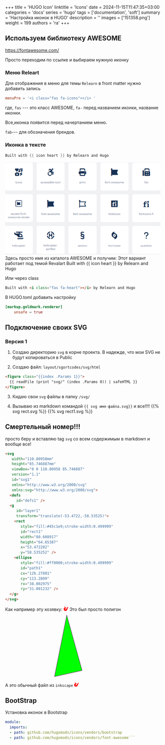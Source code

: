 +++
title = 'HUGO Icon'
linktitle = 'Icons'
date = 2024-11-15T11:47:35+03:00
categories = 'docs'
series = 'hugo'
tags = ['documentation', 'soft']
summary = 'Настройка иконок в HUGO'
description = ''
images = ['151358.png']
weight = 199
authors = 'ra'
+++
## Используем библиотеку AWESOME

https://fontawesome.com/

Просто переходим по ссылке и выбираем нужную иконку

### Меню Releart
Для отображения в меню для темы `Relearn` в front matter нужно добавить запись

```toml
menuPre = '<i class="fas fa-icons"></i> '
```
где, `fas` --- это класс AWESOME, `fa-` перед названием иконки, название иконки.

Все,иконка появится перед начертанием меню.

`fab`--- для обозначения брендов.

### Иконка в тексте
```go
Built with {{ icon heart }} by Relearn and Hugo
```
![AWESOME](151358.png ) 
Здесь просто имя из каталога AWESOME и получим: 
Этот вариант работает под темой Revalart
Built with {{ icon heart }} by Relearn and Hugo

Или через class

```html
Built with <i class="fas fa-heart"></i> by Relearn and Hugo
```

В HUGO.toml добавить настройку
```toml
[markup.goldmark.renderer]
    unsafe = true
```

## Подключение своих SVG

### Версия 1

1. Создаю директорию `svg` в корне проекта. В надежде, что мои SVG не будут копироваться в Public

2. Создаю файл: `layout/sgortcodes/svg/html`
```html
<figure class="{{index .Params 1}}">
  {{ readFile (print "svg/" (index .Params 0)) | safeHTML }}
</figure>
```
3. Кидаю свои `svg` файлы в папку `/svg/`

4. Вызываю из markdown командой `{{ svg имя-файла.svg}}` и все!!!!
{{% svg rect.svg %}}
{{% svg rect1.svg %}}

## Смертельный номер!!!
просто беру и вставляю tag `svg` со всем содержимым в markdown
и вообще все!
```html
<svg
   width="110.80958mm"
   height="85.746887mm"
   viewBox="0 0 110.80958 85.746887"
   version="1.1"
   id="svg1"
   xmlns="http://www.w3.org/2000/svg"
   xmlns:svg="http://www.w3.org/2000/svg">
  <defs
     id="defs1" />
  <g
     id="layer1"
     transform="translate(-53.4722,-58.53525)">
    <rect
       style="fill:#45c1e9;stroke-width:0.499999"
       id="rect1"
       width="80.608917"
       height="64.65387"
       x="53.472202"
       y="58.535252" />
    <ellipse
       style="fill:#ff0000;stroke-width:0.499999"
       id="path1"
       cx="126.27881"
       cy="113.2809"
       rx="38.002975"
       ry="31.001232" />
  </g>
</svg>
```
Как например эту козявку: <svg
   width="4.0472617mm"
   height="4.1428432mm"
   viewBox="0 0 4.0472617 4.1428432"
   version="1.1"
   id="svg1"
   xmlns="http://www.w3.org/2000/svg"
   xmlns:svg="http://www.w3.org/2000/svg">
  <defs
     id="defs1" />
  <g
     id="layer1"
     transform="translate(-51.75966,-93.015149)">
    <path
       style="fill:#ff0000;stroke-width:0.020124"
       d="m 52.629401,94.54504 c -1.573658,0.148998 -0.553055,2.165001 -0.443567,2.215367 0.974867,0.448449 1.525568,0.508369 2.068476,0.225967 0.08044,-0.04184 1.559891,-3.139455 1.552585,-3.290399 -0.0073,-0.150943 -0.807251,0.469465 -0.872001,0.469465 -0.06475,0 -1.145357,1.660859 -1.145357,1.660859 0,0 -1.793211,0.45894 -0.63511,-0.449772 0.25578,-0.2007 0.949535,-1.136581 0.923818,-1.25266 -0.02572,-0.116078 -0.939717,0.292737 -0.939717,0.292737 0,0 -0.530625,-1.471988 -0.625499,-1.398816 -0.09487,0.07317 0.116372,1.527252 0.116372,1.527252 z"
       id="path2" />
  </g>
</svg>
Это был просто полигон
<svg height="210" width="500">
  <polygon points="200,10 250,190 160,210" style="fill:lime;stroke:purple;stroke-width:1" />
</svg>

А это обычный файл из `inkscape`
<svg
   width="4.0472617mm"
   height="4.1428432mm"
   viewBox="0 0 4.0472617 4.1428432"
   version="1.1"
   id="svg1"
   xmlns:inkscape="http://www.inkscape.org/namespaces/inkscape"
   xmlns:sodipodi="http://sodipodi.sourceforge.net/DTD/sodipodi-0.dtd"
   xmlns="http://www.w3.org/2000/svg"
   xmlns:svg="http://www.w3.org/2000/svg">
  <sodipodi:namedview
     id="namedview1"
     pagecolor="#ffffff"
     bordercolor="#000000"
     borderopacity="0.25"
     inkscape:showpageshadow="2"
     inkscape:pageopacity="0.0"
     inkscape:pagecheckerboard="0"
     inkscape:deskcolor="#d1d1d1"
     inkscape:document-units="mm" />
  <defs
     id="defs1" />
  <g
     inkscape:label="Слой 1"
     inkscape:groupmode="layer"
     id="layer1"
     transform="translate(-51.75966,-93.015149)">
    <path
       style="fill:#ff0000;stroke-width:0.020124"
       d="m 52.629401,94.54504 c -1.573658,0.148998 -0.553055,2.165001 -0.443567,2.215367 0.974867,0.448449 1.525568,0.508369 2.068476,0.225967 0.08044,-0.04184 1.559891,-3.139455 1.552585,-3.290399 -0.0073,-0.150943 -0.807251,0.469465 -0.872001,0.469465 -0.06475,0 -1.145357,1.660859 -1.145357,1.660859 0,0 -1.793211,0.45894 -0.63511,-0.449772 0.25578,-0.2007 0.949535,-1.136581 0.923818,-1.25266 -0.02572,-0.116078 -0.939717,0.292737 -0.939717,0.292737 0,0 -0.530625,-1.471988 -0.625499,-1.398816 -0.09487,0.07317 0.116372,1.527252 0.116372,1.527252 z"
       id="path2"
       sodipodi:nodetypes="csssscsscsc"
       inkscape:export-filename="path3.svg"
       inkscape:export-xdpi="96"
       inkscape:export-ydpi="96" />
  </g>
</svg>

## BootStrap

Установка иконок в Bootstrap

```yaml
module:
  imports:
  - path: github.com/hugomods/icons/vendors/bootstrap
  - path: github.com/hugomods/icons/vendors/font-awesome```
```
